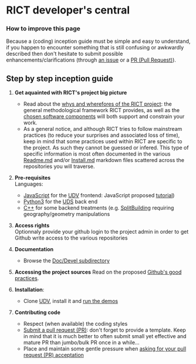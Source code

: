 # RICT developer's central

### How to improve this page
Because a (coding) inception guide must be simple and easy to understand, if you happen to encounter something that is still confusing or awkwardly described then don't hesitate to submit possible enhancements/clarifications (through [an issue](https://github.com/MEPP-team/RICT/issues) or a [PR (Pull Request)](https://help.github.com/en/articles/about-pull-requests#about-pull-requests)).

## Step by step inception guide

1. **Get aquainted with RICT's project big picture**
   * Read about the [whys and wherefores of the RICT project](../README.md): the general methodological framework RICT provides, as well as the [chosen software components](Devel/Architecture/Components.md#top) will both support and constrain your work.
   * As a general notice, and although RICT tries to follow mainstream practices (to reduce your surprises and associated loss of time), keep in mind that some practices used within RICT are specific to the project. As such they cannot be guessed or infered. This type of specific information is most often documented in the various [Readme.md](https://github.com/MEPP-team/UDV/README.md) and/or [Install.md](https://github.com/MEPP-team/UDV/blob/master/install.md) markdown files scattered across the repositories you will traverse.
   
1. **Pre-requisites**
   <br>
   Languages:
     - [JavaScript](https://en.wikipedia.org/wiki/JavaScript) for the [UDV](Devel/Architecture/Components.md#ComponentUDV) frontend: JavaScript proposed [tutorial](https://developer.mozilla.org/fr/docs/Web/JavaScript))
     - [Python3](https://en.wikipedia.org/wiki/Python_(programming_language)) for the [UDS](evel/Architecture/Components.md#ComponentUDS) back end
     - [C++](https://en.wikipedia.org/wiki/C%2B%2B) for some backend treatments (e.g. [SplitBuilding](Devel/Architecture/Components.md#ComponentUDSSplitBuilding) requiring geography/geometry manipulations
     
1. **Access rights**<br>
   Optionnaly provide your github login to the project admin in order to get Github write access to the various repositories
   
1. **Documentation** 
   * Browse the [Doc/Devel subdirectory](https://github.com/MEPP-team/RICT/tree/master/Doc/Devel)
   
1. **Accessing the project sources** 
   Read on the proposed [Github's good practices](DevelopersGithubCycle.md).

1. **Installation**:
   * Clone [UDV](https://github.com/MEPP-team/UDV/tree/master/), install it and  [run the demos](https://github.com/MEPP-team/UDV/tree/master/UDV-Core/examples)

1. **Contributing code**
   * Respect (when available) the coding styles
   * [Submit a pull request (PR)](DevelopersGithubCycle.md#submitting-a-pull-request-pr): don't forget to provide a template. Keep in mind that it is much better to often submit small yet effective and mature PR than jumbo/bulk PR once in a while...
   * Place and maintain some gentle pressure when [asking for your pull request (PR) acceptation](DevelopersGithubCycle.md#pull-request-pr-acceptance-policy)

